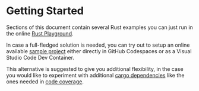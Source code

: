 # Getting Started

Sections of this document contain several Rust examples you can just run in the
online [Rust Playground](https://play.rust-lang.org/).

In case a full-fledged solution is needed, you can try out to setup an online
available [sample project](https://github.com/microsoft/vscode-remote-try-rust)
either directly in GitHub Codespaces or as a Visual Studio Code Dev Container.

This alternative is suggested to give you additional flexibility, in the case
you would like to experiment with additional [cargo dependencies](#dependencies)
like the ones needed in [code coverage](#code-coverage).

